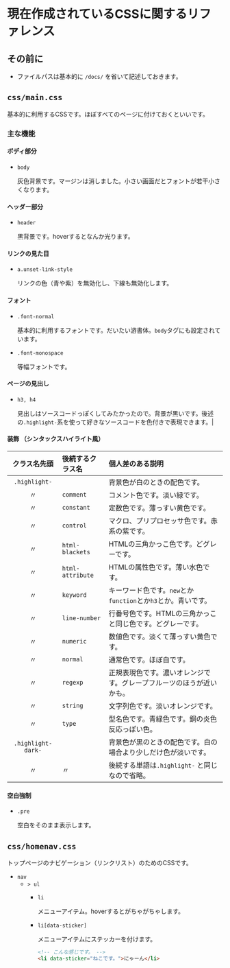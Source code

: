 # 現在作成されているCSSに関するリファレンス
## その前に
* ファイルパスは基本的に `/docs/` を省いて記述しておきます。

## `css/main.css`
基本的に利用するCSSです。ほぼすべてのページに付けておくといいです。

### 主な機能
#### ボディ部分
* `body`

	灰色背景です。マージンは消しました。小さい画面だとフォントが若干小さくなります。
#### ヘッダー部分
* `header`

	黒背景です。hoverするとなんか光ります。
#### リンクの見た目
* `a.unset-link-style`

	リンクの色（青や紫）を無効化し、下線も無効化します。
#### フォント
* `.font-normal`

	基本的に利用するフォントです。だいたい游書体。`body`タグにも設定されています。
* `.font-monospace`

	等幅フォントです。
#### ページの見出し
* `h3, h4`
	
	見出しはソースコードっぽくしてみたかったので。背景が黒いです。後述の`.highlight-`系を使って好きなソースコードを色付きで表現できます。|
#### 装飾 （シンタックスハイライト風）

|クラス名先頭	|後続するクラス名	|個人差のある説明|
|:---:			|:---			|:---|
|`.highlight-`	|				|背景色が白のときの配色です。|
|〃				|`comment`		|コメント色です。淡い緑です。|
|〃				|`constant`		|定数色です。薄っすい黄色です。|
|〃				|`control`		|マクロ、プリプロセッサ色です。赤系の紫です。|
|〃				|`html-blackets`	|HTMLの三角かっこ色です。どグレーです。|
|〃				|`html-attribute`	|HTMLの属性色です。薄い水色です。|
|〃				|`keyword`		|キーワード色です。`new`とか`function`とか`h3`とか。青いです。|
|〃				|`line-number`	|行番号色です。HTMLの三角かっこと同じ色です。どグレーです。|
|〃				|`numeric`		|数値色です。淡くて薄っすい黄色です。|
|〃				|`normal`		|通常色です。ほぼ白です。|
|〃				|`regexp`		|正規表現色です。濃いオレンジです。グレープフルーツのほうが近いかも。|
|〃				|`string`		|文字列色です。淡いオレンジです。|
|〃				|`type`			|型名色です。青緑色です。銅の炎色反応っぽい色。|
|`.highlight-dark-`|			|背景色が黒のときの配色です。白の場合より少しだけ色が淡いです。|
|〃				|〃				|後続する単語は`.highlight-` と同じなので省略。|

#### 空白強制
* `.pre`

	空白をそのまま表示します。

## `css/homenav.css`
トップページのナビゲーション（リンクリスト）のためのCSSです。

* `nav`
	* `> ul`
		* `li`

			メニューアイテム。hoverするとがちゃがちゃします。
		* `li[data-sticker]`

			メニューアイテムにステッカーを付けます。
			```HTML
			<!-- こんな感じです。 -->
			<li data-sticker="ねこです。">にゃーん</li>
			```

